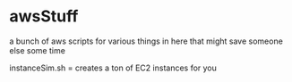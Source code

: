 # awsStuff
a bunch of aws scripts for various things in here that might save someone else some time

instanceSim.sh = creates a ton of EC2 instances for you
